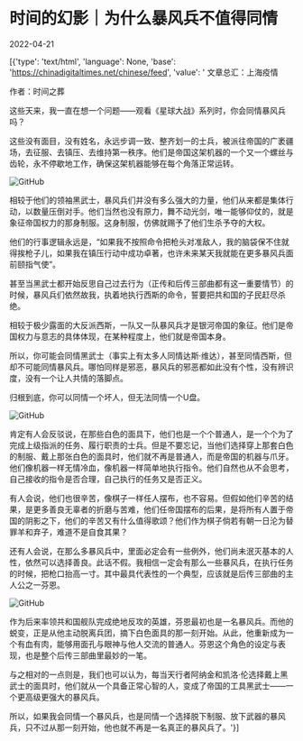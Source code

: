 # 时间的幻影｜为什么暴风兵不值得同情

2022-04-21

[{'type': 'text/html', 'language': None, 'base': 'https://chinadigitaltimes.net/chinese/feed', 'value': ' 文章总汇：上海疫情













作者：时间之葬

这些天来，我一直在想一个问题——观看《星球大战》系列时，你会同情暴风兵吗？

这些没有面目，没有姓名，永远步调一致、整齐划一的士兵，被派往帝国的广袤疆场，去征服、去镇压、去维持第一秩序。他们是帝国这架机器的一个又一个螺丝与齿轮，永不停歇地工作，确保这架机器能够在每个角落正常运转。

![GitHub](https://chinadigitaltimes.net/chinese/files/2022/04/image-1650533874028.png)

相较于他们的领袖黑武士，暴风兵们并没有多么强大的力量，他们从来都是集体行动，以数量压倒对手。他们当然也没有原力，舞不动光剑，唯一能够仰仗的，就是象征帝国权力的那身制服。这身制服，仿佛就赐予了他们生杀予夺的大权。

他们的行事逻辑永远是，“如果我不按照命令把枪头对准敌人，我的脑袋保不住就得挨枪子儿，如果我在镇压行动中成功卓著，也许未来某天我就能在更多暴风兵面前颐指气使”。

甚至当黑武士都开始反思自己过去行为（正传和后传三部曲都有这一重要情节）的时候，暴风兵们依然故我，执着地执行西斯的命令，誓要把共和国的子民赶尽杀绝。

相较于极少露面的大反派西斯，一队又一队暴风兵才是银河帝国的象征。他们是帝国权力与意志的具体体现，在某种程度上，他们就是帝国本身。

所以，你可能会同情黑武士（事实上有太多人同情达斯·维达），甚至同情西斯，但却不可能同情暴风兵。哪怕同样是邪恶，暴风兵的邪恶都如此没有个性，没有辨识度，没有一个让人共情的落脚点。

归根到底，你可以同情一个坏人，但无法同情一个U盘。

![GitHub](https://chinadigitaltimes.net/chinese/files/2022/04/post-680059-62612a2d836fe.)

肯定有人会反驳说，在那些白色的面具下，他们也是一个个普通人，是一个个为了完成上级指派的任务、履行职责的士兵。但是不要忘记，当他们选择穿上那套白色的制服、戴上那张白色的面具时，他们就不再是普通人，而是帝国的机器与爪牙。他们像机器一样无情冷血，像机器一样简单地执行指令。他们自然也从不会思考，自己接收的指令是否合理，自己执行的任务又是否正义。

有人会说，他们也很辛苦，像棋子一样任人摆布，也不容易。但假如他们辛苦的结果，是更多善良无辜者的折磨与苦难，他们任帝国摆布的后果，是将所有人置于帝国的阴影之下，他们的辛苦又有什么值得歌颂？他们作为棋子倘若有朝一日沦为替罪羊和弃子，难道不是自食其果？

还有人会说，在那么多暴风兵中，里面必定会有一些例外，他们尚未泯灭基本的人性，依然可以选择善良。此话不假。我相信一定会有那么一些暴风兵，在执行任务的时候，把枪口抬高一寸。其中最具代表性的一个典型，应该就是后传三部曲的主人公之一芬恩。

![GitHub](https://chinadigitaltimes.net/chinese/files/2022/04/post-680059-62612a2f75b17.)

作为后来率领共和国舰队完成绝地反攻的英雄，芬恩最初也是一名暴风兵。而他的蜕变，正是从他主动脱离兵团，摘下白色面具的那一刻开始。从此，他重新成为一个有血有肉，能够用面孔与眼神与他人交流的普通人。芬恩这个角色的设定与表现，也是整个后传三部曲里最妙的一笔。

与之相对的一点则是，我们也可以认为，每当天行者阿纳金和凯洛·伦选择戴上黑武士的面具时，他们就从一个具备正常心智的人，变成了帝国的工具黑武士——一个更高级更强大的暴风兵。

所以，如果我会同情一个暴风兵，也是同情一个选择脱下制服、放下武器的暴风兵，只不过从那一刻开始，他也就不再是一名真正的暴风兵了。'}]